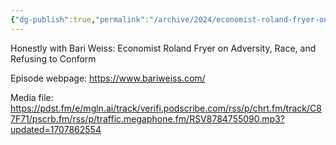 ```yaml
---
{"dg-publish":true,"permalink":"/archive/2024/economist-roland-fryer-on-adversity-race-and-refusing-to-conform/","tags":["ToListen","podcast"],"created":"2024-02-21T08:58:00","updated":"2024-02-21 08:58"}
---
```



Honestly with Bari Weiss: Economist Roland Fryer on Adversity, Race, and Refusing to Conform

Episode webpage: https://www.bariweiss.com/

Media file: https://pdst.fm/e/mgln.ai/track/verifi.podscribe.com/rss/p/chrt.fm/track/C87F71/pscrb.fm/rss/p/traffic.megaphone.fm/RSV8784755090.mp3?updated=1707862554